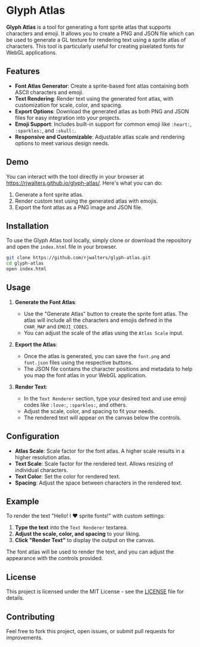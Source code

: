 # Glyph Atlas

**Glyph Atlas** is a tool for generating a font sprite atlas that supports characters and emoji. It allows you to create a PNG and JSON file which can be used to generate a GL texture for rendering text using a sprite atlas of characters. This tool is particularly useful for creating pixelated fonts for WebGL applications.

## Features

- **Font Atlas Generator**: Create a sprite-based font atlas containing both ASCII characters and emoji.
- **Text Rendering**: Render text using the generated font atlas, with customization for scale, color, and spacing.
- **Export Options**: Download the generated atlas as both PNG and JSON files for easy integration into your projects.
- **Emoji Support**: Includes built-in support for common emoji like `:heart:`, `:sparkles:`, and `:skull:`.
- **Responsive and Customizable**: Adjustable atlas scale and rendering options to meet various design needs.

## Demo

You can interact with the tool directly in your browser at https://rjwalters.github.io/glyph-atlas/. Here's what you can do:

1. Generate a font sprite atlas.
2. Render custom text using the generated atlas with emojis.
3. Export the font atlas as a PNG image and JSON file.

## Installation

To use the Glyph Atlas tool locally, simply clone or download the repository and open the `index.html` file in your browser.

```bash
git clone https://github.com/rjwalters/glyph-atlas.git
cd glyph-atlas
open index.html
````

## Usage

1. **Generate the Font Atlas**:

   * Use the "Generate Atlas" button to create the sprite font atlas. The atlas will include all the characters and emojis defined in the `CHAR_MAP` and `EMOJI_CODES`.
   * You can adjust the scale of the atlas using the `Atlas Scale` input.
2. **Export the Atlas**:

   * Once the atlas is generated, you can save the `font.png` and `font.json` files using the respective buttons.
   * The JSON file contains the character positions and metadata to help you map the font atlas in your WebGL application.
3. **Render Text**:

   * In the `Text Renderer` section, type your desired text and use emoji codes like `:love:`, `:sparkles:`, and others.
   * Adjust the scale, color, and spacing to fit your needs.
   * The rendered text will appear on the canvas below the controls.

## Configuration

* **Atlas Scale**: Scale factor for the font atlas. A higher scale results in a higher resolution atlas.
* **Text Scale**: Scale factor for the rendered text. Allows resizing of individual characters.
* **Text Color**: Set the color for rendered text.
* **Spacing**: Adjust the space between characters in the rendered text.

## Example

To render the text "Hello! I ❤️ sprite fonts!" with custom settings:

1. **Type the text** into the `Text Renderer` textarea.
2. **Adjust the scale, color, and spacing** to your liking.
3. **Click "Render Text"** to display the output on the canvas.

The font atlas will be used to render the text, and you can adjust the appearance with the controls provided.

## License

This project is licensed under the MIT License - see the [LICENSE](LICENSE) file for details.

## Contributing

Feel free to fork this project, open issues, or submit pull requests for improvements.

